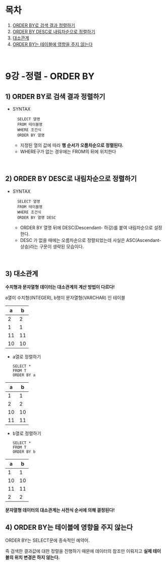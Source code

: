 # 목차

1. [ORDER BY로 검색 결과 정렬하기](#1-ORDER-BY로-검색-결과-정렬하기) <br/>
2. [ORDER BY DESC로 내림차순으로 정렬하기](#2-ORDER-BY-DESC로-내림차순으로-정렬하기) <br/>
3. [대소관계](#3-대소관계) <br/>
4. [ORDER BY는 테이블에 영향을 주지 않는다](#4-ORDER-BY는-테이블에-영향을-주지-않는다) <br/>

<br/>

# 9강 -정렬 - ORDER BY

## 1) ORDER BY로 검색 결과 정렬하기
- SYNTAX
  ```
    SELECT 열명 
    FROM 테이블명 
    WHERE 조건식 
    ORDER BY 열명
  ```
  - 지정된 열의 값에 따라 **행 순서가 오름차순으로 정렬된다.**
  - WHERE구가 없는 경우에는 FROM의 뒤에 위치한다
    
<br/>

## 2) ORDER BY DESC로 내림차순으로 정렬하기
- SYNTAX
  ```
    SELECT 열명 
    FROM 테이블명 
    WHERE 조건식 
    ORDER BY 열명 DESC
  ```
  - ORDER BY 열명 뒤에 DESC(Descendant- 하강)를 붙여 내림차순으로 설정한다.
  - DESC 가 없을 때에는 오름차순으로 정렬되었는데 사실은 ASC(Ascendant-상승)라는 구문이 생략된 모습이다.

<br/>

## 3) 대소관계
**수치형과 문자열형 데이터는 대소관계의 계산 방법이 다르다!**

a열이 수치형(INTEGER), b행이 문자열형(VARCHAR) 인 테이블 

| a   | b   |
|-----|-----|
| 2   | 2   |
| 1   | 1   |
| 11  | 11  |
| 10  | 10  |

- a열로 정렬하기
    ```
    SELECT * 
    FROM T 
    ORDER BY a
  ```

| a   | b   |
|-----|-----|
| 1   | 1   |
| 2   | 2   |
| 10  | 10  |
| 11  | 11  |
- b열로 정렬하기
    ```
    SELECT * 
    FROM T 
    ORDER BY b
  ```

| a   | b   |
|-----|-----|
| 1   | 1   |
| 10  | 10  |
| 11  | 11  |
| 2   | 2   |
**문자열형 데이터의 대소관계는 사전식 순서에 의해 결정된다!**

## 4) ORDER BY는 테이블에 영향을 주지 않는다
ORDER BY는 SELECT문에 종속적인 예약어.

즉 검색한 결과값에 대한 정렬을 진행하기 때문에 데이터의 참조만 이뤄지고 **실제 테이블의 위치 변경은 하지 않는다.**
